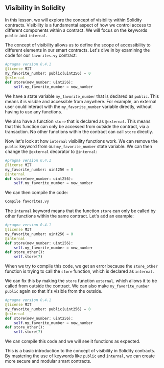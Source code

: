 ## Visibility in Solidity

In this lesson, we will explore the concept of visibility within Solidity contracts. Visibility is a fundamental aspect of how we control access to different components within a contract. We will focus on the keywords `public` and `internal`.

The concept of visibility allows us to define the scope of accessibility to different elements in our smart contracts. Let's dive in by examining the code for our `favorites.vy` contract:

```python
#pragma version 0.4.1
@license MIT
my_favorite_number: public(uint256) = 0
@external
def store(new_number: uint256):
    self.my_favorite_number = new_number
```

We have a state variable `my_favorite_number` that is declared as `public`. This means it is visible and accessible from anywhere. For example, an external user could interact with the `my_favorite_number` variable directly, without having to use any functions.

We also have a function `store` that is declared as `@external`. This means that this function can only be accessed from outside the contract, via a transaction. No other functions within the contract can call `store` directly.

Now let's look at how `internal` visibility functions work. We can remove the `public` keyword from our `my_favorite_number` state variable. We can then change the `@external` decorator to `@internal`:

```python
#pragma version 0.4.1
@license MIT
my_favorite_number: uint256 = 0
@internal
def store(new_number: uint256):
    self.my_favorite_number = new_number
```

We can then compile the code:

```bash
Compile favorites.vy
```

The `internal` keyword means that the function `store` can only be called by other functions within the same contract. Let's add an example:

```python
#pragma version 0.4.1
@license MIT
my_favorite_number: uint256 = 0
@internal
def store(new_number: uint256):
    self.my_favorite_number = new_number
def store_other():
    self.store(7)
```

When we try to compile this code, we get an error because the `store_other` function is trying to call the `store` function, which is declared as `internal`.

We can fix this by making the `store` function `external`, which allows it to be called from outside the contract. We can also make `my_favorite_number` `public` again so that it's visible from the outside.

```python
#pragma version 0.4.1
@license MIT
my_favorite_number: public(uint256) = 0
@external
def store(new_number: uint256):
    self.my_favorite_number = new_number
def store_other():
    self.store(7)
```

We can compile this code and we will see it functions as expected.

This is a basic introduction to the concept of visibility in Solidity contracts. By mastering the use of keywords like `public` and `internal`, we can create more secure and modular smart contracts.

